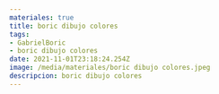 ```yaml
---
materiales: true
title: boric dibujo colores
tags:
- GabrielBoric
- boric dibujo colores
date: 2021-11-01T23:18:24.254Z
image: /media/materiales/boric dibujo colores.jpeg
descripcion: boric dibujo colores
---
```

